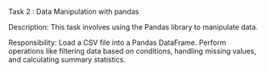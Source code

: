 Task 2 : Data Manipulation with pandas

Description:
This task involves using the Pandas library to manipulate data.

Responsibility:
Load a CSV file into a Pandas DataFrame. Perform operations like filtering data based on conditions, handling missing values, and calculating summary statistics.

